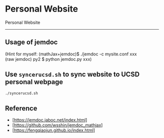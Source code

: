 # Personal Website

Personal Website

---

## Usage of jemdoc

(Hint for myself:
(mathJax+jemdoc)$ ./jemdoc -c mysite.conf xxx  
(raw jemdoc) py2 $ python jemdoc.py xxx)

## Use `syncerucsd.sh` to sync website to UCSD personal webpage

```sh
./syncerucsd.sh
```

## Reference

* [https://jemdoc.jaboc.net/index.html]
* [https://github.com/wsshin/jemdoc_mathjax]
* [https://fengqiaojun.github.io/index.html]
